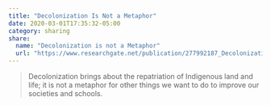 ```yaml
---
title: "Decolonization Is Not a Metaphor"
date: 2020-03-01T17:35:32-05:00
category: sharing
share:
  name: "Decolonization is not a Metaphor"
  url: "https://www.researchgate.net/publication/277992187_Decolonization_Is_Not_a_Metaphor"
---
```


> Decolonization brings about the repatriation of Indigenous land and life; it is not a metaphor for other things we want to do to improve our societies and schools.

